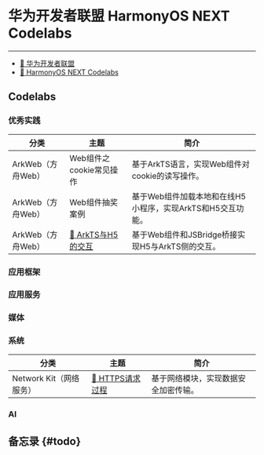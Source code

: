 # 华为开发者联盟 HarmonyOS NEXT Codelabs

---

<Badge type="tip" text="鸿蒙" />

* [📎 华为开发者联盟](https://developer.huawei.com/consumer/cn/)
* [📎 HarmonyOS NEXT Codelabs](https://developer.huawei.com/consumer/cn/doc/harmonyos-codelabs/codelabs-0000001443855957)

## Codelabs

### 优秀实践
| 分类 | 主题 | 简介 |
|-|-|-|
| ArkWeb（方舟Web） | Web组件之cookie常见操作 | 基于ArkTS语言，实现Web组件对cookie的读写操作。 |
| ArkWeb（方舟Web） | Web组件抽奖案例 | 基于Web组件加载本地和在线H5小程序，实现ArkTS和H5交互功能。 |
| ArkWeb（方舟Web） | [📎 ArkTS与H5的交互](./ark-web-select-contact) | 基于Web组件和JSBridge桥接实现H5与ArkTS侧的交互。 |

### 应用框架

### 应用服务

### 媒体

### 系统

| 分类 | 主题 | 简介 |
|-|-|-|
| Network Kit（网络服务） | [📎 HTTPS请求过程](https://developer.huawei.com/consumer/cn/codelabsPortal/carddetails/tutorials_NEXT-HttpsRequest) | 基于网络模块，实现数据安全加密传输。 |

### AI

## 备忘录 {#todo}